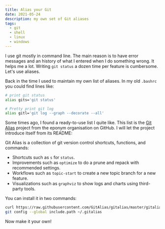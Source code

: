 ```yaml
---
title: Alias your Git
date: 2021-05-24
description: my own set of Git aliases
tags:
  - git
  - shell
  - linux
  - windows
---
```


I use git mostly in command line. The main reason is to have error messages and an history of what I entered when I do something wrong. It helps me a lot. Writing `git status` a dozen time per feature is cumbersome. Let's use aliases.

Back in the time I used to maintain my own list of aliases. In my old `.bashrc` you could find lines like:

```bash
# print git status
alias gits='git status'

# Pretty print git log
alias gitl='git log --graph --decorate --all'
```

Some times ago, I found a ready-to-use list I quite like. This list is the [Git Alias](https://github.com/gitalias/gitalias) project from the eponym organisation on GitHub. I will let the project introduce itself from its README:

Git Alias is a collection of git version control shortcuts, functions, and commands:

* Shortcuts such as `s` for `status`.
* Improvements such as `optimize` to do a prune and repack with recommended settings.
* Workflows such as `topic-start` to create a new topic branch for a new feature.
* Visualizations such as `graphviz` to show logs and charts using third-party tools.

You can install it in two commands:

```bash
curl https://raw.githubusercontent.com/GitAlias/gitalias/master/gitalias.txt -o ~/.gitalias 
git config --global include.path ~/.gitalias
```

Now make it your own!
